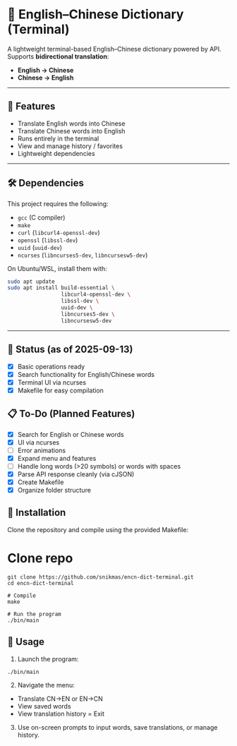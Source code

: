# 📖 English–Chinese Dictionary (Terminal)

A lightweight terminal-based English–Chinese dictionary powered by API.  
Supports **bidirectional translation**:  
- **English → Chinese**  
- **Chinese → English**  

---

## 🚀 Features
- Translate English words into Chinese
- Translate Chinese words into English
- Runs entirely in the terminal
- View and manage history / favorites
- Lightweight dependencies

---

## 🛠 Dependencies

This project requires the following:

- `gcc` (C compiler)
- `make`
- `curl` (`libcurl4-openssl-dev`)
- `openssl` (`libssl-dev`)
- `uuid` (`uuid-dev`)
- `ncurses` (`libncurses5-dev`, `libncursesw5-dev`)

On Ubuntu/WSL, install them with:

```bash
sudo apt update
sudo apt install build-essential \
                 libcurl4-openssl-dev \
                 libssl-dev \
                 uuid-dev \
                 libncurses5-dev \
                 libncursesw5-dev
```
---

## 📅 Status (as of 2025-09-13)

- [X] Basic operations ready
- [X] Search functionality for English/Chinese words
- [X] Terminal UI via ncurses
- [X] Makefile for easy compilation

## 📋 To-Do (Planned Features)

- [X] Search for English or Chinese words
- [X] UI via ncurses
- [ ] Error animations
- [X] Expand menu and features
- [ ] Handle long words (>20 symbols) or words with spaces
- [X] Parse API response cleanly (via cJSON)
- [X] Create Makefile
- [X] Organize folder structure

## 💾 Installation

Clone the repository and compile using the provided Makefile:

# Clone repo
```
git clone https://github.com/snikmas/encn-dict-terminal.git
cd encn-dict-terminal

# Compile
make

# Run the program
./bin/main

```
## 📖 Usage

1. Launch the program:
```
./bin/main
```

2. Navigate the menu:

- Translate CN→EN or EN→CN
- View saved words
- View translation history
= Exit

3. Use on-screen prompts to input words, save translations, or manage history.
